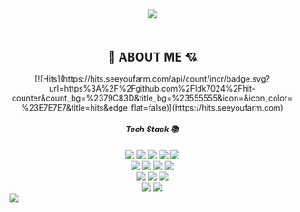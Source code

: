 <header>
<img src="https://capsule-render.vercel.app/api?type=waving&color=auto&height=250&section=header&text=Daegyo%20Github!&fontSize=80" /> </header>
<div align="center">
 <h2>💖 ABOUT ME 💘</h2>
[![Hits](https://hits.seeyoufarm.com/api/count/incr/badge.svg?url=https%3A%2F%2Fgithub.com%2Fldk7024%2Fhit-counter&count_bg=%2379C83D&title_bg=%23555555&icon=&icon_color=%23E7E7E7&title=hits&edge_flat=false)](https://hits.seeyoufarm.com)
 <div>
  
  <h5> Tech Stack 📚<br></h5>
  <img src="https://img.shields.io/badge/html5-E34F26?style=for-the-badge&logo=html5&logoColor=white"> <img src="https://img.shields.io/badge/CSS3-1572B6?style=for-the-badge&logo=html5&logoColor=white"> <img src="https://img.shields.io/badge/Oracle-F80000?style=for-the-badge&logo=html5&logoColor=white"> <img src="https://img.shields.io/badge/mysql-4479A1?style=for-the-badge&logo=mysql&logoColor=white">   <img src="https://img.shields.io/badge/java-007396?style=for-the-badge&logo=java&logoColor=white"> <br> <img src="https://img.shields.io/badge/Spring-6DB33F?style=for-the-badge&logo=html5&logoColor=white">
 <img src="https://img.shields.io/badge/JavaScript-F7DF1E?style=for-the-badge&logo=html5&logoColor=white"> <img src="https://img.shields.io/badge/jQuery-0769AD?style=for-the-badge&logo=html5&logoColor=white"> <img src="https://img.shields.io/badge/react-61DAFB?style=for-the-badge&logo=react&logoColor=black"> <br> <img src="https://img.shields.io/badge/Bootstrap-7952B3?style=for-the-badge&logo=html5&logoColor=white">
 <img src="https://img.shields.io/badge/git-F05032?style=for-the-badge&logo=git&logoColor=white"> <img src="https://img.shields.io/badge/github-181717?style=for-the-badge&logo=github&logoColor=white"> 

<!-- <h5 align="center"> ✨Follow Me </h5>

   <a href="https://showy-interest-77e.notion.site/9b3e25497af64e4b8ac085aae23f4711"><img src="https://img.shields.io/badge/Notion-%23000000.svg?style=for-the-badge&logo=notion&logoColor=white"></a>
  <a href="https://www.instagram.com/gg_leeryu0201/"><img src="https://img.shields.io/badge/Instagram-%23E4405F.svg?style=for-the-badge&logo=Instagram&logoColor=white"></a>
  <a href="mailto:ldk7024@naver.com"><img src="https://img.shields.io/badge/Naver-03C75A?style=for-the-badge&logo=naver&logoColor=white"></a> -->
</div>
 <div>
  <img src= "https://github-readme-stats.vercel.app/api/top-langs/?username=ldk7024&layout=compact"/>
 <img src= "https://github-readme-stats.vercel.app/api?username=ldk7024&show_icons=true&theme=dark"/> 
 </div>
 </div>


 
<footer>
 <img src = "https://capsule-render.vercel.app/api?type=waving&color=auto&height=150&section=footer">
</footer>


